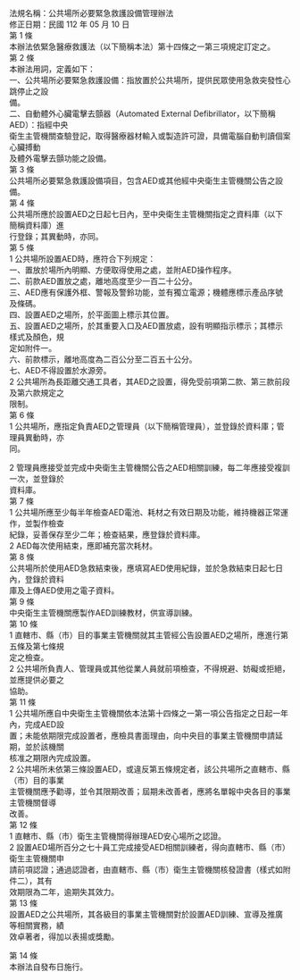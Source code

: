 法規名稱：公共場所必要緊急救護設備管理辦法  
修正日期：民國 112 年 05 月 10 日  
第 1 條  
本辦法依緊急醫療救護法（以下簡稱本法）第十四條之一第三項規定訂定之。  
第 2 條  
本辦法用詞，定義如下：  
一、公共場所必要緊急救護設備：指放置於公共場所，提供民眾使用急救突發性心跳停止之設  
備。  
二、自動體外心臟電擊去顫器（Automated External Defibrillator，以下簡稱AED）：指經中央  
衛生主管機關查驗登記，取得醫療器材輸入或製造許可證，具備電腦自動判讀個案心臟搏動  
及體外電擊去顫功能之設備。  
第 3 條  
公共場所必要緊急救護設備項目，包含AED或其他經中央衛生主管機關公告之設備。  
第 4 條  
公共場所應於設置AED之日起七日內，至中央衛生主管機關指定之資料庫（以下簡稱資料庫）進  
行登錄；其異動時，亦同。  
第 5 條  
1 公共場所設置AED時，應符合下列規定：  
一、置放於場所內明顯、方便取得使用之處，並附AED操作程序。  
二、前款AED置放之處，離地高度至少一百二十公分。  
三、AED應有保護外框、警報及警鈴功能，並有獨立電源；機體應標示產品序號及條碼。  
四、設置AED之場所，於平面圖上標示其位置。  
五、設置AED之場所，於其重要入口及AED置放處，設有明顯指示標示；其標示樣式及顏色，規  
定如附件一。  
六、前款標示，離地高度為二百公分至二百五十公分。  
七、AED不得設置於水源旁。  
2 公共場所為長距離交通工具者，其AED之設置，得免受前項第二款、第三款前段及第六款規定之  
限制。  
第 6 條  
1 公共場所，應指定負責AED之管理員（以下簡稱管理員），並登錄於資料庫；管理員異動時，亦  
同。  


2 管理員應接受並完成中央衛生主管機關公告之AED相關訓練，每二年應接受複訓一次，並登錄於  
資料庫。  
第 7 條  
1 公共場所應至少每半年檢查AED電池、耗材之有效日期及功能，維持機器正常運作，並製作檢查  
紀錄，妥善保存至少二年；檢查結果，應登錄於資料庫。  
2 AED每次使用結束，應即補充當次耗材。  
第 8 條  
公共場所於使用AED急救結束後，應填寫AED使用紀錄，並於急救結束日起七日內，登錄於資料  
庫及上傳AED使用之電子資料。  
第 9 條  
中央衛生主管機關應製作AED訓練教材，供宣導訓練。  
第 10 條  
1 直轄市、縣（市）目的事業主管機關就其主管經公告設置AED之場所，應進行第五條及第七條規  
定之檢查。  
2 公共場所負責人、管理員或其他從業人員就前項檢查，不得規避、妨礙或拒絕，並應提供必要之  
協助。  
第 11 條  
1 公共場所應自中央衛生主管機關依本法第十四條之一第一項公告指定之日起一年內，完成AED設  
置；未能依期限完成設置者，應檢具書面理由，向中央目的事業主管機關申請延期，並於該機關  
核准之期限內完成設置。  
2 公共場所未依第三條設置AED，或違反第五條規定者，該公共場所之直轄市、縣（市）目的事業  
主管機關應予勸導，並令其限期改善；屆期未改善者，應將名單報中央各目的事業主管機關督導  
改善。  
第 12 條  
1 直轄市、縣（市）衛生主管機關得辦理AED安心場所之認證。  
2 設置AED場所百分之七十員工完成接受AED相關訓練者，得向直轄市、縣（市）衛生主管機關申  
請前項認證；通過認證者，由直轄市、縣（市）衛生主管機關核發證書（樣式如附件二），其有  
效期限為二年，逾期失其效力。  
第 13 條  
設置AED之公共場所，其各級目的事業主管機關對於設置AED訓練、宣導及推廣等相關實務，績  
效卓著者，得加以表揚或獎勵。  


第 14 條  
本辦法自發布日施行。  


